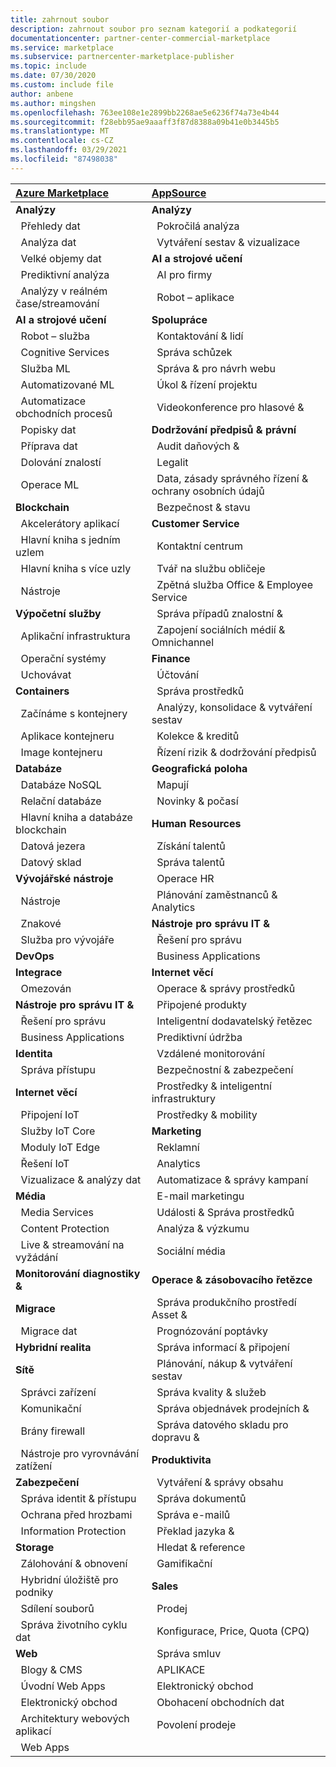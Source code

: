 ```yaml
---
title: zahrnout soubor
description: zahrnout soubor pro seznam kategorií a podkategorií
documentationcenter: partner-center-commercial-marketplace
ms.service: marketplace
ms.subservice: partnercenter-marketplace-publisher
ms.topic: include
ms.date: 07/30/2020
ms.custom: include file
author: anbene
ms.author: mingshen
ms.openlocfilehash: 763ee108e1e2899bb2268ae5e6236f74a73e4b44
ms.sourcegitcommit: f28ebb95ae9aaaff3f87d8388a09b41e0b3445b5
ms.translationtype: MT
ms.contentlocale: cs-CZ
ms.lasthandoff: 03/29/2021
ms.locfileid: "87498038"
---
```

| [**Azure Marketplace**](https://azuremarketplace.microsoft.com/marketplace/apps)  | [**AppSource**](https://appsource.microsoft.com/marketplace/apps) |
| :------------------- |:----------------|
|**Analýzy** | **Analýzy** |
| &nbsp;&nbsp;Přehledy dat | &nbsp;&nbsp;Pokročilá analýza  |
| &nbsp;&nbsp;Analýza dat |  &nbsp;&nbsp;Vytváření sestav & vizualizace |
| &nbsp;&nbsp;Velké objemy dat | **AI a strojové učení**  |
| &nbsp;&nbsp;Prediktivní analýza | &nbsp;&nbsp;AI pro firmy |
| &nbsp;&nbsp;Analýzy v reálném čase/streamování | &nbsp;&nbsp;Robot – aplikace |
| **AI a strojové učení** | **Spolupráce** |
| &nbsp;&nbsp;Robot – služba | &nbsp;&nbsp;Kontaktování & lidí |
| &nbsp;&nbsp;Cognitive Services | &nbsp;&nbsp;Správa schůzek |
| &nbsp;&nbsp;Služba ML | &nbsp;&nbsp;Správa & pro návrh webu |
| &nbsp;&nbsp;Automatizované ML | &nbsp;&nbsp;Úkol & řízení projektu |
| &nbsp;&nbsp;Automatizace obchodních procesů | &nbsp;&nbsp;Videokonference pro hlasové & |
| &nbsp;&nbsp;Popisky dat | **Dodržování předpisů & právní** |
| &nbsp;&nbsp;Příprava dat | &nbsp;&nbsp;Audit daňových & |
| &nbsp;&nbsp;Dolování znalostí | &nbsp;&nbsp;Legalit |
| &nbsp;&nbsp;Operace ML | &nbsp;&nbsp;Data, zásady správného řízení & ochrany osobních údajů |
| **Blockchain**  | &nbsp;&nbsp;Bezpečnost & stavu |
| &nbsp;&nbsp;Akcelerátory aplikací | **Customer Service**  |
| &nbsp;&nbsp;Hlavní kniha s jedním uzlem | &nbsp;&nbsp;Kontaktní centrum |
| &nbsp;&nbsp;Hlavní kniha s více uzly | &nbsp;&nbsp;Tvář na službu obličeje |
| &nbsp;&nbsp;Nástroje | &nbsp;&nbsp;Zpětná služba Office & Employee Service |
| **Výpočetní služby**  | &nbsp;&nbsp;Správa případů znalostní & |
| &nbsp;&nbsp;Aplikační infrastruktura | &nbsp;&nbsp;Zapojení sociálních médií & Omnichannel |
| &nbsp;&nbsp;Operační systémy | **Finance** |
| &nbsp;&nbsp;Uchovávat | &nbsp;&nbsp;Účtování |
| **Containers**  | &nbsp;&nbsp;Správa prostředků |
| &nbsp;&nbsp;Začínáme s kontejnery | &nbsp;&nbsp;Analýzy, konsolidace & vytváření sestav |
| &nbsp;&nbsp;Aplikace kontejneru | &nbsp;&nbsp;Kolekce & kreditů |
| &nbsp;&nbsp;Image kontejneru | &nbsp;&nbsp;Řízení rizik & dodržování předpisů |
| **Databáze**  | **Geografická poloha** |
| &nbsp;&nbsp;Databáze NoSQL | &nbsp;&nbsp;Mapují |
| &nbsp;&nbsp;Relační databáze | &nbsp;&nbsp;Novinky & počasí |
| &nbsp;&nbsp;Hlavní kniha a databáze blockchain | **Human Resources** |
| &nbsp;&nbsp;Datová jezera | &nbsp;&nbsp;Získání talentů |
| &nbsp;&nbsp;Datový sklad | &nbsp;&nbsp;Správa talentů |
| **Vývojářské nástroje**  | &nbsp;&nbsp;Operace HR |
| &nbsp;&nbsp;Nástroje | &nbsp;&nbsp;Plánování zaměstnanců & Analytics |
| &nbsp;&nbsp;Znakové | **Nástroje pro správu IT &** |
| &nbsp;&nbsp;Služba pro vývojáře | &nbsp;&nbsp;Řešení pro správu |
| **DevOps**  | &nbsp;&nbsp;Business Applications |
| **Integrace**  | **Internet věcí** |
| &nbsp;&nbsp;Omezován | &nbsp;&nbsp;Operace & správy prostředků |
| **Nástroje pro správu IT &**  | &nbsp;&nbsp;Připojené produkty |
| &nbsp;&nbsp;Řešení pro správu | &nbsp;&nbsp;Inteligentní dodavatelský řetězec |
| &nbsp;&nbsp;Business Applications | &nbsp;&nbsp;Prediktivní údržba |
| **Identita**  | &nbsp;&nbsp;Vzdálené monitorování |
| &nbsp;&nbsp;Správa přístupu | &nbsp;&nbsp;Bezpečnostní & zabezpečení |
| **Internet věcí**  | &nbsp;&nbsp;Prostředky & inteligentní infrastruktury |
| &nbsp;&nbsp;Připojení IoT | &nbsp;&nbsp;Prostředky & mobility |
| &nbsp;&nbsp;Služby IoT Core | **Marketing** |
| &nbsp;&nbsp;Moduly IoT Edge | &nbsp;&nbsp;Reklamní |
| &nbsp;&nbsp;Řešení IoT | &nbsp;&nbsp;Analytics |
| &nbsp;&nbsp;Vizualizace & analýzy dat | &nbsp;&nbsp;Automatizace & správy kampaní |
| **Média**  | &nbsp;&nbsp;E-mail marketingu |
| &nbsp;&nbsp;Media Services | &nbsp;&nbsp;Události & Správa prostředků |
| &nbsp;&nbsp;Content Protection | &nbsp;&nbsp;Analýza & výzkumu |
| &nbsp;&nbsp;Live & streamování na vyžádání | &nbsp;&nbsp;Sociální média |
| **Monitorování diagnostiky &**  | **Operace & zásobovacího řetězce** |
| **Migrace**  | &nbsp;&nbsp;Správa produkčního prostředí Asset & |
| &nbsp;&nbsp;Migrace dat | &nbsp;&nbsp;Prognózování poptávky |
| **Hybridní realita**  | &nbsp;&nbsp;Správa informací & připojení |
| **Sítě**  | &nbsp;&nbsp;Plánování, nákup & vytváření sestav |
| &nbsp;&nbsp;Správci zařízení | &nbsp;&nbsp;Správa kvality & služeb |
| &nbsp;&nbsp;Komunikační | &nbsp;&nbsp;Správa objednávek prodejních & |
| &nbsp;&nbsp;Brány firewall | &nbsp;&nbsp;Správa datového skladu pro dopravu & |
| &nbsp;&nbsp;Nástroje pro vyrovnávání zatížení | **Produktivita** |
| **Zabezpečení**  | &nbsp;&nbsp;Vytváření & správy obsahu |
| &nbsp;&nbsp;Správa identit & přístupu | &nbsp;&nbsp;Správa dokumentů |
| &nbsp;&nbsp;Ochrana před hrozbami | &nbsp;&nbsp;Správa e-mailů |
| &nbsp;&nbsp;Information Protection | &nbsp;&nbsp;Překlad jazyka & |
| **Storage**  | &nbsp;&nbsp;Hledat & reference |
| &nbsp;&nbsp;Zálohování & obnovení | &nbsp;&nbsp;Gamifikační |
| &nbsp;&nbsp;Hybridní úložiště pro podniky | **Sales** |
| &nbsp;&nbsp;Sdílení souborů | &nbsp;&nbsp;Prodej |
| &nbsp;&nbsp;Správa životního cyklu dat | &nbsp;&nbsp;Konfigurace, Price, Quota (CPQ) |
| **Web**  | &nbsp;&nbsp;Správa smluv |
| &nbsp;&nbsp;Blogy & CMS | &nbsp;&nbsp;APLIKACE |
| &nbsp;&nbsp;Úvodní Web Apps | &nbsp;&nbsp;Elektronický obchod |
| &nbsp;&nbsp;Elektronický obchod | &nbsp;&nbsp;Obohacení obchodních dat  |
| &nbsp;&nbsp;Architektury webových aplikací | &nbsp;&nbsp;Povolení prodeje  |
| &nbsp;&nbsp;Web Apps |  |
